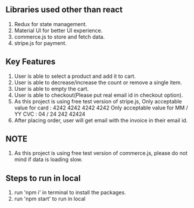 ## Libraries used other than react
1. Redux for state management.
2. Material UI for better UI experience.
3. commerce.js to store and fetch data.
4. stripe.js for payment.

## Key Features
1. User is able to select a product and add it to cart.
2. User is able to decrease/increase the count or remove a single item.
3. User is able to empty the cart.
4. User is able to checkout(Please put real email id in checkout option).
5. As this project is using free test version of stripe.js, 
        Only acceptable value for card : 4242 4242 4242 4242
        Only acceptable value for MM / YY CVC : 04 / 24 242 42424
6. After placing order, user will get email with the invoice in their email id.


## NOTE
1. As this project is using free test version of commerce.js, please do not mind if data is loading slow.


## Steps to run in local
1. run 'npm i' in terminal to install the packages.
2. run 'npm start' to run in local